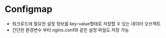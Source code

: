 # Configmap

- 워크로드에 필요한 설정 정보를 key-value형태로 저장할 수 있는 데이터 오브젝트
- 간단한 환경변수 부터 nginx.conf와 같은 설정 파일도 저장 가능
